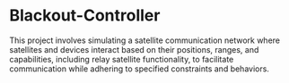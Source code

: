 # Blackout-Controller
This project involves simulating a satellite communication network where satellites and devices interact based on their positions, ranges, and capabilities, including relay satellite functionality, to facilitate communication while adhering to specified constraints and behaviors.
